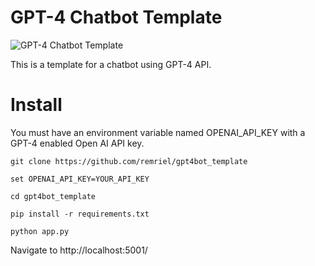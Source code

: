 # GPT-4 Chatbot Template

![GPT-4 Chatbot Template](https://i.ibb.co/5Fk8qhs/gpt.png)

This is a template for a chatbot using GPT-4 API.

# Install

You must have an environment variable named OPENAI_API_KEY with a GPT-4 enabled Open AI API key.
    
    git clone https://github.com/remriel/gpt4bot_template
    
    set OPENAI_API_KEY=YOUR_API_KEY

    cd gpt4bot_template

    pip install -r requirements.txt

    python app.py
    
    
Navigate to http://localhost:5001/

